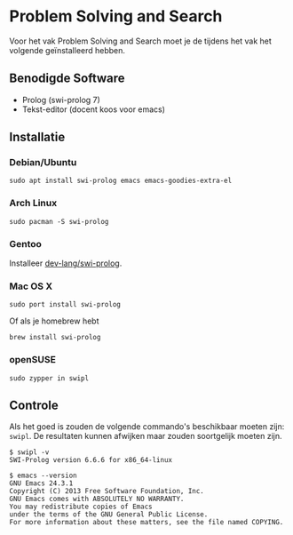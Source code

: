 # Problem Solving and Search

Voor het vak Problem Solving and Search moet je de tijdens het vak het volgende geïnstalleerd hebben.

## Benodigde Software

* Prolog (swi-prolog 7)
* Tekst-editor (docent koos voor emacs)

## Installatie

### Debian/Ubuntu

```
sudo apt install swi-prolog emacs emacs-goodies-extra-el
```

### Arch Linux

```
sudo pacman -S swi-prolog
```

### Gentoo

Installeer [dev-lang/swi-prolog](http://packages.gentoo.org/package/dev-lang/swi-prolog).

### Mac OS X

```
sudo port install swi-prolog
```
Of als je homebrew hebt
```
brew install swi-prolog
```

### openSUSE
```
sudo zypper in swipl
```

## Controle

Als het goed is zouden de volgende commando's beschikbaar moeten zijn: `swipl`.
De resultaten kunnen afwijken maar zouden soortgelijk moeten zijn.

```
$ swipl -v
SWI-Prolog version 6.6.6 for x86_64-linux

$ emacs --version
GNU Emacs 24.3.1
Copyright (C) 2013 Free Software Foundation, Inc.
GNU Emacs comes with ABSOLUTELY NO WARRANTY.
You may redistribute copies of Emacs
under the terms of the GNU General Public License.
For more information about these matters, see the file named COPYING.
```
